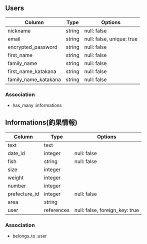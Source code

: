 ## Users

| Column               | Type   | Options                   |
|----------------------|--------|---------------------------|
| nickname             | string | null: false               |
| email                | string | null: false, unique: true |
| encrypted_password   | string | null: false               |
| first_name           | string | null: false               |
| family_name          | string | null: false               |
| first_name_katakana  | string | null: false               |
| family_name_katakana | string | null: false               |

### Association

- has_many :informations

## Informations(釣果情報)

| Column              | Type       | Options                        |
|---------------------|----------- |------------------------------- |
| text                | text       |                                |
| date_id             | integer    | null: false                    |
| fish                | string     | null: false                    |
| size                | integer    |                                |
| weight              | integer    |                                |
| number              | integer    |                                |
| prefecture_id       | integer    | null: false                    |
| area                | string     |                                |
| user                | references | null: false, foreign_key: true |

### Association

- belongs_to :user
